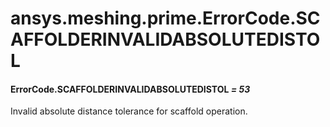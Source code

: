 # ansys.meshing.prime.ErrorCode.SCAFFOLDERINVALIDABSOLUTEDISTOL



#### ErrorCode.SCAFFOLDERINVALIDABSOLUTEDISTOL *= 53*

Invalid absolute distance tolerance for scaffold operation.

<!-- !! processed by numpydoc !! -->
